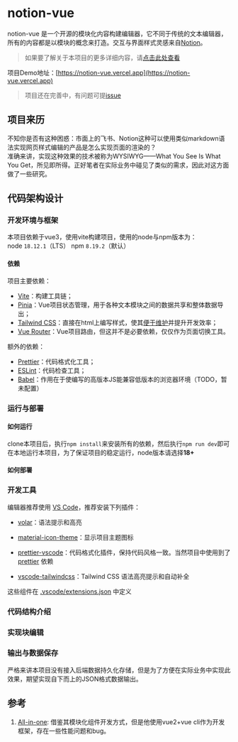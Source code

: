 # notion-vue

notion-vue 是一个开源的模块化内容构建编辑器，它不同于传统的文本编辑器，所有的内容都是以模块的概念来打造。交互与界面样式灵感来自[Notion](https://www.notion.so)。

> 如果要了解关于本项目的更多详细内容，请[点击此处查看](https://clear-degree-730.notion.site/notion-vue-215882dc39914eaca29d7d6e1b174686?pvs=4)

项目Demo地址：[https://notion-vue.vercel.app](https://notion-vue.vercel.app)

> 项目还在完善中，有问题可提[issue](https://github.com/SAKURA-CAT/notion-vue/issues)

## 项目来历

不知你是否有这种困惑：市面上的飞书、Notion这种可以使用类似markdown语法实现网页样式编辑的产品是怎么实现页面的渲染的？  
准确来讲，实现这种效果的技术被称为WYSIWYG——What You See Is What You Get，所见即所得。正好笔者在实际业务中碰见了类似的需求，因此对这方面做了一些研究。  

## 代码架构设计

### 开发环境与框架

本项目依赖于vue3，使用vite构建项目，使用的node与npm版本为：  
node `18.12.1`（LTS） npm `8.19.2`（默认）  

#### 依赖

项目主要依赖：

- [Vite](https://cn.vitejs.dev)：构建工具链；
- [Pinia](https://pinia.vuejs.org/zh/)：Vue项目状态管理，用于各种文本模块之间的数据共享和整体数据导出；
- [Tailwind CSS](https://tailwindcss.com)：直接在html上编写样式，使其[便于维护](https://adamwathan.me/css-utility-classes-and-separation-of-concerns/)并提升开发效率；
- [Vue Router](https://router.vuejs.org/zh/)：Vue项目路由，但这并不是必要依赖，仅仅作为页面切换工具。

额外的依赖：

- [Prettier](https://prettier.io)：代码格式化工具；
- [ESLint](https://eslint.org)：代码检查工具；
- [Babel](https://babeljs.io/docs/en/)：作用在于使编写的高版本JS能兼容低版本的浏览器环境（TODO，暂未配置）

### 运行与部署

#### 如何运行

clone本项目后，执行`npm install`来安装所有的依赖，然后执行`npm run dev`即可在本地运行本项目，为了保证项目的稳定运行，node版本请选择**18+**

#### 如何部署

### 开发工具

编辑器推荐使用 [VS Code](https://code.visualstudio.com/)，推荐安装下列插件：

- [volar](https://marketplace.visualstudio.com/items?itemName=Vue.volar)：语法提示和高亮
- [material-icon-theme](https://marketplace.visualstudio.com/items?itemName=PKief.material-icon-theme)：显示项目主题图标
- [prettier-vscode](https://marketplace.visualstudio.com/items?itemName=esbenp.prettier-vscode)：代码格式化插件，保持代码风格一致。当然项目中使用到了 [prettier](https://prettier.io) 依赖

- [vscode-tailwindcss](https://marketplace.visualstudio.com/items?itemName=bradlc.vscode-tailwindcss)：Tailwind CSS 语法高亮提示和自动补全

这些组件在 [.vscode/extensions.json](./.vscode/extensions.json) 中定义

### 代码结构介绍

### 实现块编辑

### 输出与数据保存

严格来讲本项目没有接入后端数据持久化存储，但是为了方便在实际业务中实现此效果，期望实现自下而上的JSON格式数据输出。

## 参考

1. [All-in-one](https://github.com/CedarXi/All-in-one/tree/master): 借鉴其模块化组件开发方式，但是他使用vue2+vue cli作为开发框架，存在一些性能问题和bug。
